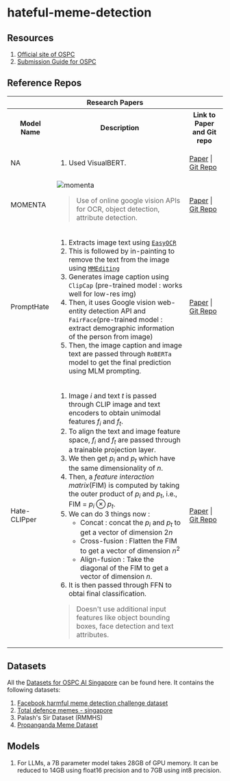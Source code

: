 # hateful-meme-detection

## Resources

1. [Official site of OSPC](https://ospc.aisingapore.org/)
2. [Submission Guide for OSPC](https://github.com/AISG-Technology-Team/AISG-Online-Safety-Challenge-Submission-Guide)

## Reference Repos

<table>
<tr>
<th colspan=3>Research Papers</th>
</tr>
<tr>
<th>Model Name</th>
<th>Description</th>
<th>Link to Paper and Git repo</th>
</tr>
<!----- Row 1 ----->
<tr>
<td>NA</td>
<td>

1. Used VisualBERT.
</td>
<td>

[Paper](https://arxiv.org/abs/2012.12975) | [Git Repo](https://github.com/rizavelioglu/hateful_memes-hate_detectron/tree/main)
</td>
</tr>
<!----- Row 2 ----->
<tr>
<td>MOMENTA</td>
<td>
<img src="https://github.com/pratzohol/harmful-meme-detection/blob/main/img/momenta.png" alt="momenta"> <br>
<blockquote>Use of online google vision APIs for OCR, object detection, attribute detection.</blockquote>
</td>
<td>

[Paper](https://arxiv.org/pdf/2109.05184) | [Git Repo](https://github.com/LCS2-IIITD/MOMENTA)
</td>
</tr>
<!----- Row 3 ----->
<tr>
<td>PromptHate</td>
<td>

1. Extracts image text using [`EasyOCR`](https://github.com/JaidedAI/EasyOCR)
2. This is followed by in-painting to remove the text from the image using [`MMEditing`](https://github.com/open-mmlab/mmediting)
3. Generates image caption using `ClipCap` (pre-trained model : works well for low-res img)
4. Then, it uses Google vision web-entity detection API and `FairFace`(pre-trained model : extract demographic information of the person from image)
5. Then, the image caption and image text are passed through `RoBERTa` model to get the final prediction using MLM prompting.
</td>
<td>

[Paper](https://arxiv.org/pdf/2302.04156) | [Git Repo](https://gitlab.com/bottle_shop/safe/prompthate)
</td>
</tr>
<!----- Row 4 ----->
<tr>
<td>Hate-CLIPper</td>
<td>


1. Image _i_ and text _t_ is passed through CLIP image and text encoders to obtain unimodal features $f_i$ and $f_t$.
2. To align the text and image feature space, $f_i$ and $f_t$ are passed through a trainable projection layer.
3. We then get $p_i$ and $p_t$ which have the same dimensionality of _n_.
4. Then, a _feature interaction matrix_(FIM) is computed by taking the outer product of $p_i$ and $p_t$, i.e., FIM = $p_i \otimes p_t$.
5. We can do 3 things now :
    - Concat : concat the $p_i$ and $p_t$ to get a vector of dimension $2n$
    - Cross-fusion : Flatten the FIM to get a vector of dimension $n^2$
    - Align-fusion : Take the diagonal of the FIM to get a vector of dimension $n$.
6. It is then passed through FFN to obtai final classification.

> Doesn't use additional input features like object bounding boxes, face detection and text attributes.
</td>
<td>

[Paper](https://arxiv.org/pdf/2210.05916) | [Git Repo](https://github.com/gokulkarthik/hateclipper)
</td>
</table>

## Datasets
All the     [Datasets for OSPC AI Singapore](https://drive.google.com/drive/folders/1n-60QbFi1XJzyJ7RXuJ7PKflDr6_qJKS?usp=sharing) can be found here. It contains the following datasets:

1. [Facebook harmful meme detection challenge dataset](https://ai.meta.com/blog/hateful-memes-challenge-and-data-set/)
2. [Total defence memes - singapore](https://arxiv.org/pdf/2305.17911.pdf)
3. Palash's Sir Dataset (RMMHS)
4. [Propanganda Meme Dataset](https://aclanthology.org/2021.acl-long.516.pdf)

## Models

1. For LLMs, a 7B parameter model takes 28GB of GPU memory. It can be reduced to 14GB using float16 precision and to 7GB using int8 precision.



